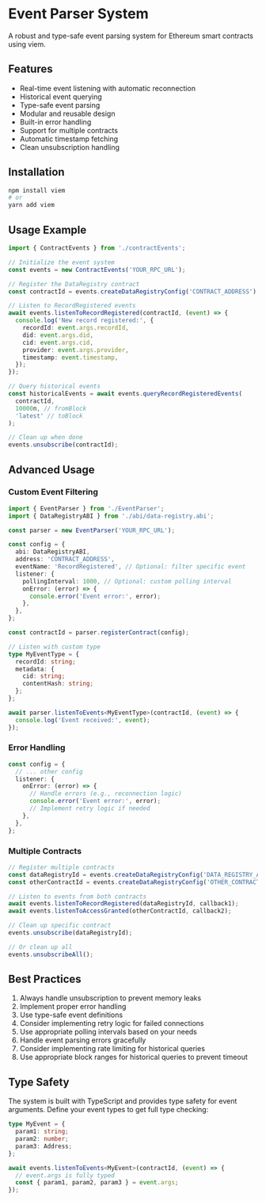 # Event Parser System

A robust and type-safe event parsing system for Ethereum smart contracts using viem.

## Features

- Real-time event listening with automatic reconnection
- Historical event querying
- Type-safe event parsing
- Modular and reusable design
- Built-in error handling
- Support for multiple contracts
- Automatic timestamp fetching
- Clean unsubscription handling

## Installation

```bash
npm install viem
# or
yarn add viem
```

## Usage Example

```typescript
import { ContractEvents } from './contractEvents';

// Initialize the event system
const events = new ContractEvents('YOUR_RPC_URL');

// Register the DataRegistry contract
const contractId = events.createDataRegistryConfig('CONTRACT_ADDRESS');

// Listen to RecordRegistered events
await events.listenToRecordRegistered(contractId, (event) => {
  console.log('New record registered:', {
    recordId: event.args.recordId,
    did: event.args.did,
    cid: event.args.cid,
    provider: event.args.provider,
    timestamp: event.timestamp,
  });
});

// Query historical events
const historicalEvents = await events.queryRecordRegisteredEvents(
  contractId,
  10000n, // fromBlock
  'latest' // toBlock
);

// Clean up when done
events.unsubscribe(contractId);
```

## Advanced Usage

### Custom Event Filtering

```typescript
import { EventParser } from './EventParser';
import { DataRegistryABI } from './abi/data-registry.abi';

const parser = new EventParser('YOUR_RPC_URL');

const config = {
  abi: DataRegistryABI,
  address: 'CONTRACT_ADDRESS',
  eventName: 'RecordRegistered', // Optional: filter specific event
  listener: {
    pollingInterval: 1000, // Optional: custom polling interval
    onError: (error) => {
      console.error('Event error:', error);
    },
  },
};

const contractId = parser.registerContract(config);

// Listen with custom type
type MyEventType = {
  recordId: string;
  metadata: {
    cid: string;
    contentHash: string;
  };
};

await parser.listenToEvents<MyEventType>(contractId, (event) => {
  console.log('Event received:', event);
});
```

### Error Handling

```typescript
const config = {
  // ... other config
  listener: {
    onError: (error) => {
      // Handle errors (e.g., reconnection logic)
      console.error('Event error:', error);
      // Implement retry logic if needed
    },
  },
};
```

### Multiple Contracts

```typescript
// Register multiple contracts
const dataRegistryId = events.createDataRegistryConfig('DATA_REGISTRY_ADDRESS');
const otherContractId = events.createDataRegistryConfig('OTHER_CONTRACT_ADDRESS');

// Listen to events from both contracts
await events.listenToRecordRegistered(dataRegistryId, callback1);
await events.listenToAccessGranted(otherContractId, callback2);

// Clean up specific contract
events.unsubscribe(dataRegistryId);

// Or clean up all
events.unsubscribeAll();
```

## Best Practices

1. Always handle unsubscription to prevent memory leaks
2. Implement proper error handling
3. Use type-safe event definitions
4. Consider implementing retry logic for failed connections
5. Use appropriate polling intervals based on your needs
6. Handle event parsing errors gracefully
7. Consider implementing rate limiting for historical queries
8. Use appropriate block ranges for historical queries to prevent timeout

## Type Safety

The system is built with TypeScript and provides type safety for event arguments. Define your event types to get full type checking:

```typescript
type MyEvent = {
  param1: string;
  param2: number;
  param3: Address;
};

await events.listenToEvents<MyEvent>(contractId, (event) => {
  // event.args is fully typed
  const { param1, param2, param3 } = event.args;
});
```
